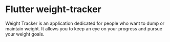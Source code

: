 # Flutter weight-tracker
Weight Tracker is an application dedicated for people who want to dump or maintain weight. It allows you to keep an eye on your progress and pursue your weight goals.

